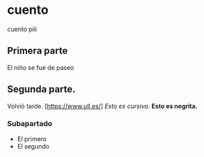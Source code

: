 # cuento
cuento pili
## Primera parte
El niño se fue de paseo
## Segunda parte.
Volvió tarde.
[https://www.ull.es/]
*Esto es cursiva.*
**Esto es negrita.**
### Subapartado
* El primero
* El segundo

